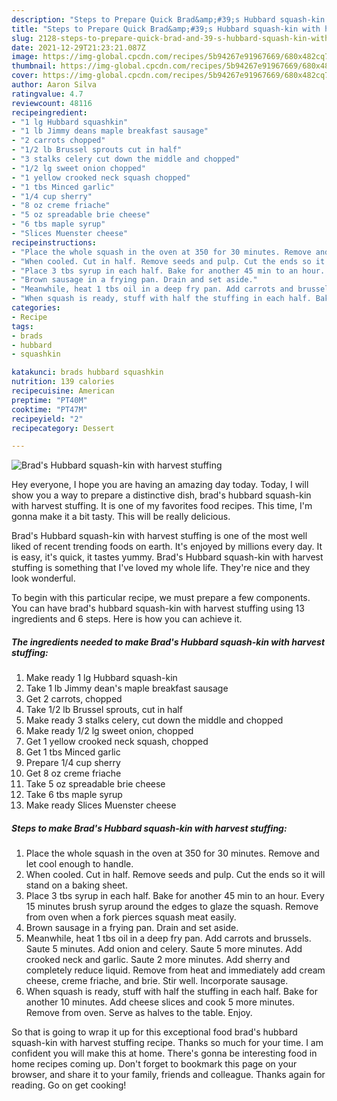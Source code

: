 ```yaml
---
description: "Steps to Prepare Quick Brad&amp;#39;s Hubbard squash-kin with harvest stuffing"
title: "Steps to Prepare Quick Brad&amp;#39;s Hubbard squash-kin with harvest stuffing"
slug: 2128-steps-to-prepare-quick-brad-and-39-s-hubbard-squash-kin-with-harvest-stuffing
date: 2021-12-29T21:23:21.087Z
image: https://img-global.cpcdn.com/recipes/5b94267e91967669/680x482cq70/brads-hubbard-squash-kin-with-harvest-stuffing-recipe-main-photo.jpg
thumbnail: https://img-global.cpcdn.com/recipes/5b94267e91967669/680x482cq70/brads-hubbard-squash-kin-with-harvest-stuffing-recipe-main-photo.jpg
cover: https://img-global.cpcdn.com/recipes/5b94267e91967669/680x482cq70/brads-hubbard-squash-kin-with-harvest-stuffing-recipe-main-photo.jpg
author: Aaron Silva
ratingvalue: 4.7
reviewcount: 48116
recipeingredient:
- "1 lg Hubbard squashkin"
- "1 lb Jimmy deans maple breakfast sausage"
- "2 carrots chopped"
- "1/2 lb Brussel sprouts cut in half"
- "3 stalks celery cut down the middle and chopped"
- "1/2 lg sweet onion chopped"
- "1 yellow crooked neck squash chopped"
- "1 tbs Minced garlic"
- "1/4 cup sherry"
- "8 oz creme friache"
- "5 oz spreadable brie cheese"
- "6 tbs maple syrup"
- "Slices Muenster cheese"
recipeinstructions:
- "Place the whole squash in the oven at 350 for 30 minutes. Remove and let cool enough to handle."
- "When cooled. Cut in half. Remove seeds and pulp. Cut the ends so it will stand on a baking sheet."
- "Place 3 tbs syrup in each half. Bake for another 45 min to an hour. Every 15 minutes brush syrup around the edges to glaze the squash. Remove from oven when a fork pierces squash meat easily."
- "Brown sausage in a frying pan. Drain and set aside."
- "Meanwhile, heat 1 tbs oil in a deep fry pan. Add carrots and brussels. Saute 5 minutes. Add onion and celery. Saute 5 more minutes. Add crooked neck and garlic. Saute 2 more minutes. Add sherry and completely reduce liquid. Remove from heat and immediately add cream cheese, creme friache, and brie. Stir well. Incorporate sausage."
- "When squash is ready, stuff with half the stuffing in each half. Bake for another 10 minutes. Add cheese slices and cook 5 more minutes. Remove from oven. Serve as halves to the table. Enjoy."
categories:
- Recipe
tags:
- brads
- hubbard
- squashkin

katakunci: brads hubbard squashkin 
nutrition: 139 calories
recipecuisine: American
preptime: "PT40M"
cooktime: "PT47M"
recipeyield: "2"
recipecategory: Dessert

---
```



![Brad&#39;s Hubbard squash-kin with harvest stuffing](https://img-global.cpcdn.com/recipes/5b94267e91967669/680x482cq70/brads-hubbard-squash-kin-with-harvest-stuffing-recipe-main-photo.jpg)

Hey everyone, I hope you are having an amazing day today. Today, I will show you a way to prepare a distinctive dish, brad&#39;s hubbard squash-kin with harvest stuffing. It is one of my favorites food recipes. This time, I'm gonna make it a bit tasty. This will be really delicious.



Brad&#39;s Hubbard squash-kin with harvest stuffing is one of the most well liked of recent trending foods on earth. It's enjoyed by millions every day. It is easy, it's quick, it tastes yummy. Brad&#39;s Hubbard squash-kin with harvest stuffing is something that I've loved my whole life. They're nice and they look wonderful.


To begin with this particular recipe, we must prepare a few components. You can have brad&#39;s hubbard squash-kin with harvest stuffing using 13 ingredients and 6 steps. Here is how you can achieve it.

<!--inarticleads1-->

##### The ingredients needed to make Brad&#39;s Hubbard squash-kin with harvest stuffing:

1. Make ready 1 lg Hubbard squash-kin
1. Take 1 lb Jimmy dean&#39;s maple breakfast sausage
1. Get 2 carrots, chopped
1. Take 1/2 lb Brussel sprouts, cut in half
1. Make ready 3 stalks celery, cut down the middle and chopped
1. Make ready 1/2 lg sweet onion, chopped
1. Get 1 yellow crooked neck squash, chopped
1. Get 1 tbs Minced garlic
1. Prepare 1/4 cup sherry
1. Get 8 oz creme friache
1. Take 5 oz spreadable brie cheese
1. Take 6 tbs maple syrup
1. Make ready Slices Muenster cheese




<!--inarticleads2-->

##### Steps to make Brad&#39;s Hubbard squash-kin with harvest stuffing:

1. Place the whole squash in the oven at 350 for 30 minutes. Remove and let cool enough to handle.
1. When cooled. Cut in half. Remove seeds and pulp. Cut the ends so it will stand on a baking sheet.
1. Place 3 tbs syrup in each half. Bake for another 45 min to an hour. Every 15 minutes brush syrup around the edges to glaze the squash. Remove from oven when a fork pierces squash meat easily.
1. Brown sausage in a frying pan. Drain and set aside.
1. Meanwhile, heat 1 tbs oil in a deep fry pan. Add carrots and brussels. Saute 5 minutes. Add onion and celery. Saute 5 more minutes. Add crooked neck and garlic. Saute 2 more minutes. Add sherry and completely reduce liquid. Remove from heat and immediately add cream cheese, creme friache, and brie. Stir well. Incorporate sausage.
1. When squash is ready, stuff with half the stuffing in each half. Bake for another 10 minutes. Add cheese slices and cook 5 more minutes. Remove from oven. Serve as halves to the table. Enjoy.




So that is going to wrap it up for this exceptional food brad&#39;s hubbard squash-kin with harvest stuffing recipe. Thanks so much for your time. I am confident you will make this at home. There's gonna be interesting food in home recipes coming up. Don't forget to bookmark this page on your browser, and share it to your family, friends and colleague. Thanks again for reading. Go on get cooking!
